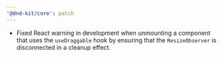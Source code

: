 ```yaml
---
'@dnd-kit/core': patch
---
```


- Fixed React warning in development when unmounting a component that uses the `useDraggable` hook by ensuring that the `ResizeObserver` is disconnected in a cleanup effect.
